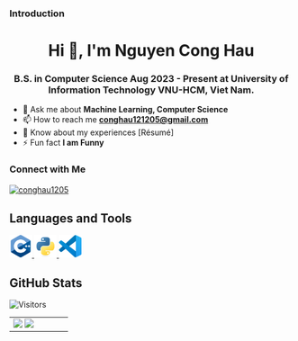 
### Introduction 
<div align="center">
  <h1>Hi 👋, I'm Nguyen Cong Hau</h1>
  <h3>B.S. in Computer Science Aug 2023 - Present at University of Information Technology VNU-HCM, Viet Nam.</h3>
</div>

- 💬 Ask me about **Machine Learning, Computer Science**
- 📫 How to reach me **conghau121205@gmail.com**
- 📄 Know about my experiences [Résumé]
- ⚡ Fun fact **I am Funny**

### Connect with Me

<p align="left">
  <a href="https://www.facebook.com/conghau1205" target="_blank">
    <img align="center" src="https://raw.githubusercontent.com/rahuldkjain/github-profile-readme-generator/master/src/images/icons/Social/facebook.svg" alt="conghau1205" height="30" width="40" />
  </a>
</p>

## Languages and Tools

<p align="left">
  <a href="https://www.w3schools.com/cpp/" target="_blank" rel="noreferrer">
    <img src="https://raw.githubusercontent.com/devicons/devicon/master/icons/cplusplus/cplusplus-original.svg" alt="cplusplus" width="40" height="40"/>
  </a>
  <a href="https://www.python.org" target="_blank" rel="noreferrer">
    <img src="https://raw.githubusercontent.com/devicons/devicon/master/icons/python/python-original.svg" alt="python" width="40" height="40"/>
  </a>
  <a href="https://code.visualstudio.com/" target="_blank" rel="noreferrer">
        <img src="https://raw.githubusercontent.com/devicons/devicon/master/icons/vscode/vscode-original.svg" alt="vscode" width="40" height="40"/>
    </a> 
</p>

## GitHub Stats   

![Visitors](https://api.visitorbadge.io/api/daily?path=https%3A%2F%2Fgithub.com%2FCodexploreRepo&label=VISITORS&labelColor=%232ccce4&countColor=%23697689&style=flat)

<table>
<tr>
  <td width="48%">
    <img src="https://github-readme-stats.vercel.app/api?username=NguyenCongHau25&show_icons=true&hide=contribs,issues&hide_border=true" />
    <img src="https://github-readme-stats.vercel.app/api/top-langs/?username=NguyenCongHau25&layout=compact&show_icons=true&hide_border=true" />
  </td>
  <td   
    <img src="https://i.pinimg.com/originals/79/9e/0d/799e0d7779f6ea6c3a89885ff60c55af.gif" alt="NguyenCongHau"/>
  </td>
</tr>
<table>

